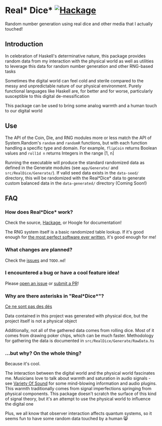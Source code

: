 # Real\* Dice\* [![Hackage](https://img.shields.io/hackage/v/real-dice.svg)](https://hackage.haskell.org/package/real-dice)

Random number generation using real dice and other media that I actually touched!

## Introduction

In celebration of Haskell's determinative nature, this package provides random data from my interaction with the physical world as well as utilities to leverage this data for random number generation and other RNG-based tasks

Sometimes the digital world can feel cold and sterile compared to the messy and unpredictable nature of our physical environment. Purely functional languages like Haskell are, for better and for worse, particularly susceptible to this digital de-messification

This package can be used to bring some analog warmth and a human touch to our digital world

## Use

The API of the Coin, Die, and RNG modules more or less match the API of System.Random's `random` and `randomR` functions, but with each function handling a specific type and domain. For example, `flipCoin` returns Boolean values and `roll1d n` returns Integers in the range [1, n]

Running the executable will produce the standard randomized data as defined in the Generate modules (see `app/Generate/` and `src/RealDice/Generate/`). If valid seed data exists in the `data-seed/` directory, this will be randomized with the Real\*Dice\* data to generate custom balanced data in the `data-generated/` directory (Coming Soon!)

## FAQ

### How does Real\*Dice\* work?

Check the source, [Hackage](https://hackage.haskell.org/package/real-dice), or Hoogle for documentation! 

The RNG system itself is a basic randomized table lookup. If it's good enough for [the most perfect software ever written](https://www.youtube.com/watch?v=pq3x1Jy8pYM&t=32s), it's good enough for me!

### What changes are planned?

Check the [issues](https://github.com/kaBeech/real-dice/issues`) and `TODO.md`!

### I encountered a bug or have a cool feature idea!

Please [open an issue](https://github.com/kaBeech/real-dice/issues/new) or [submit a PR](https://github.com/kaBeech/real-dice/compare)!

### Why are there asterisks in "Real\*Dice\*"?

[Ce ne sont pas des dés](https://en.wikipedia.org/wiki/The_Treachery_of_Images)

Data contained in this project was generated with physical dice, but the project itself is not a physical object

Additionally, not all of the gathered data comes from rolling dice. Most of it comes from drawing poker chips, which can be much faster. Methodology for gathering the data is documented in `src/RealDice/Generate/RawData.hs`

### ...but why? On the whole thing?

Because it's cool.

The interaction between the digital world and the physical world fascinates me. Musicians love to talk about warmth and saturation in audio signals - see [Variety Of Sound](https://varietyofsound.wordpress.com/blog/) for some mind-blowing information and audio plugins. This warmth traditionally comes from signal imperfections springing from physical components. This package doesn't scratch the surface of this kind of signal theory, but it's an attempt to use the physical world to influence the digital one

Plus, we all know that observer interaction affects quantum systems, so it seems fun to have some random data touched by a human 😸
